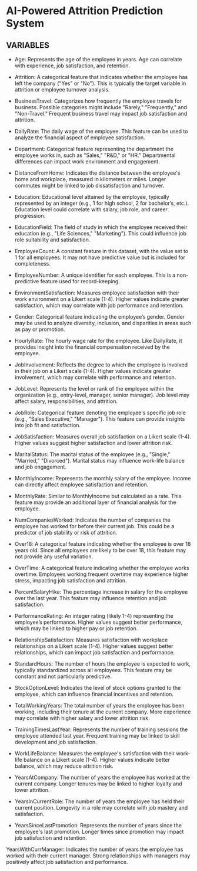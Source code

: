 # AI-Powered Attrition Prediction System 

## VARIABLES

* Age: Represents the age of the employee in years. Age can correlate with experience, job satisfaction, and retention.

* Attrition: A categorical feature that indicates whether the employee has left the company ("Yes" or "No"). This is typically the target variable in attrition or employee turnover analysis.

* BusinessTravel: Categorizes how frequently the employee travels for business. Possible categories might include "Rarely," "Frequently," and "Non-Travel." Frequent business travel may impact job satisfaction and attrition.

* DailyRate: The daily wage of the employee. This feature can be used to analyze the financial aspect of employee satisfaction.

* Department: Categorical feature representing the department the employee works in, such as "Sales," "R&D," or "HR." Departmental differences can impact work environment and engagement.

* DistanceFromHome: Indicates the distance between the employee's home and workplace, measured in kilometers or miles. Longer commutes might be linked to job dissatisfaction and turnover.

* Education: Educational level attained by the employee, typically represented by an integer (e.g., 1 for high school, 2 for bachelor’s, etc.). Education level could correlate with salary, job role, and career progression.

* EducationField: The field of study in which the employee received their education (e.g., "Life Sciences," "Marketing"). This could influence job role suitability and satisfaction.

* EmployeeCount: A constant feature in this dataset, with the value set to 1 for all employees. It may not have predictive value but is included for completeness.

* EmployeeNumber: A unique identifier for each employee. This is a non-predictive feature used for record-keeping.

* EnvironmentSatisfaction: Measures employee satisfaction with their work environment on a Likert scale (1-4). Higher values indicate greater satisfaction, which may correlate with job performance and retention.

* Gender: Categorical feature indicating the employee’s gender. Gender may be used to analyze diversity, inclusion, and disparities in areas such as pay or promotion.

* HourlyRate: The hourly wage rate for the employee. Like DailyRate, it provides insight into the financial compensation received by the employee.

* JobInvolvement: Reflects the degree to which the employee is involved in their job on a Likert scale (1-4). Higher values indicate greater involvement, which may correlate with performance and retention.

* JobLevel: Represents the level or rank of the employee within the organization (e.g., entry-level, manager, senior manager). Job level may affect salary, responsibilities, and attrition.

* JobRole: Categorical feature denoting the employee's specific job role (e.g., "Sales Executive," "Manager"). This feature can provide insights into job fit and satisfaction.

* JobSatisfaction: Measures overall job satisfaction on a Likert scale (1-4). Higher values suggest higher satisfaction and lower attrition risk.

* MaritalStatus: The marital status of the employee (e.g., "Single," "Married," "Divorced"). Marital status may influence work-life balance and job engagement.

* MonthlyIncome: Represents the monthly salary of the employee. Income can directly affect employee satisfaction and retention.

* MonthlyRate: Similar to MonthlyIncome but calculated as a rate. This feature may provide an additional layer of financial analysis for the employee.

* NumCompaniesWorked: Indicates the number of companies the employee has worked for before their current job. This could be a predictor of job stability or risk of attrition.

* Over18: A categorical feature indicating whether the employee is over 18 years old. Since all employees are likely to be over 18, this feature may not provide any useful variation.

* OverTime: A categorical feature indicating whether the employee works overtime. Employees working frequent overtime may experience higher stress, impacting job satisfaction and attrition.

* PercentSalaryHike: The percentage increase in salary for the employee over the last year. This feature may influence retention and job satisfaction.

* PerformanceRating: An integer rating (likely 1-4) representing the employee’s performance. Higher values suggest better performance, which may be linked to higher pay or job retention.

* RelationshipSatisfaction: Measures satisfaction with workplace relationships on a Likert scale (1-4). Higher values suggest better relationships, which can impact job satisfaction and performance.

* StandardHours: The number of hours the employee is expected to work, typically standardized across all employees. This feature may be constant and not particularly predictive.

* StockOptionLevel: Indicates the level of stock options granted to the employee, which can influence financial incentives and retention.

* TotalWorkingYears: The total number of years the employee has been working, including their tenure at the current company. More experience may correlate with higher salary and lower attrition risk.

* TrainingTimesLastYear: Represents the number of training sessions the employee attended last year. Frequent training may be linked to skill development and job satisfaction.

* WorkLifeBalance: Measures the employee's satisfaction with their work-life balance on a Likert scale (1-4). Higher values indicate better balance, which may reduce attrition risk.

* YearsAtCompany: The number of years the employee has worked at the current company. Longer tenures may be linked to higher loyalty and lower attrition.

* YearsInCurrentRole: The number of years the employee has held their current position. Longevity in a role may correlate with job mastery and satisfaction.

* YearsSinceLastPromotion: Represents the number of years since the employee's last promotion. Longer times since promotion may impact job satisfaction and retention.

YearsWithCurrManager: Indicates the number of years the employee has worked with their current manager. Strong relationships with managers may positively affect job satisfaction and performance.
